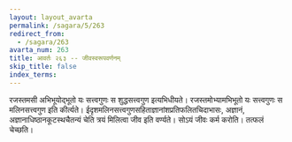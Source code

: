 ```yaml
---
layout: layout_avarta
permalink: /sagara/5/263
redirect_from:
  - /sagara/263
avarta_num: 263
title: आवर्तः २६३ -- जीवस्वरूपवर्णनम्
skip_title: false
index_terms: 
---
```


रजस्तमसी अभिभूयोद्भूतो यः सत्त्वगुणः स शुद्धसत्त्वगुण इत्यभिधीयते। रजस्तमोभ्यामभिभूतो यः सत्त्वगुणः स मलिनसत्त्वगुण इति
कीर्त्यते। ईदृशमलिनसत्त्वगुणसहिताज्ञानांशप्रतिफलितचिदाभासः, अज्ञानं,
अज्ञानाधिष्ठानकूटस्थचैतन्यं चेति त्रयं मिलित्वा जीव इति वर्ण्यते। सोऽयं
जीवः कर्म करोति। तत्फलं चेच्छति।
